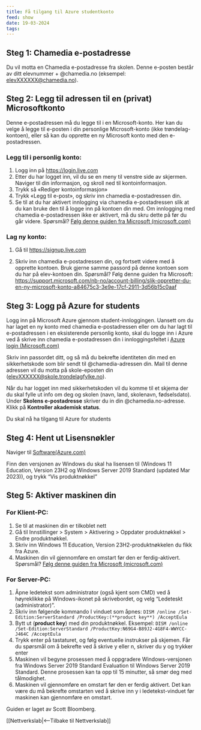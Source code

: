 ```yaml
---
title: Få tilgang til Azure studentkonto
feed: show
date: 19-03-2024
tags:
---
```

## Steg 1: Chamedia e-postadresse
Du vil motta en Chamedia e-postadresse fra skolen. Denne e-posten består av ditt elevnummer + @chamedia.no (eksempel: elevXXXXXX@chamedia.no).

## Steg 2: Legg til adressen til en (privat) Microsoftkonto
Denne e-postadressen må du legge til i en Microsoft-konto. Her kan du velge å legge til e-posten i din personlige Microsoft-konto (ikke trøndelag-kontoen), eller så kan du opprette en ny Microsoft konto med den e-postadressen.

### Legg til i personlig konto: 
1. Logg inn på https://login.live.com
2. Etter du har logget inn, vil du se en meny til venstre side av skjermen. Naviger til din informasjon, og skroll ned til kontoinformasjon.
3. Trykk så «Rediger kontoinformasjon»
4. Trykk «Legg til e-post», og skriv inn chamedia e-postadressen din.
5. Se til at du har aktivert innlogging via chamedia e-postadressen slik at du kan bruke den til å logge inn på kontoen din med. Om innlogging med chamedia e-postadressen ikke er aktivert, må du skru dette på før du går videre. 
Spørsmål? [Følg denne guiden fra Microsoft (microsoft.com)](https://support.microsoft.com/nb-no/account-billing/slik-legger-du-til-en-e-postadresse-eller-et-telefonnummer-i-microsoft-kontoen-1898efcd-3f0a-6646-46d8-5b681999e047)

### Lag ny konto:
1. Gå til https://signup.live.com

2. Skriv inn chamedia e-postadressen din, og fortsett videre med å opprette kontoen. Bruk gjerne samme passord på denne kontoen som du har på elev-kontoen din. Spørsmål? Følg denne guiden fra Microsoft: https://support.microsoft.com/nb-no/account-billing/slik-oppretter-du-en-ny-microsoft-konto-a84675c3-3e9e-17cf-2911-3d56b15c0aaf

## Steg 3: Logg på Azure for students
Logg inn på Microsoft Azure gjennom student-innloggingen. Uansett om du har laget en ny konto med chamedia e-postadressen eller om du har lagt til e-postadressen i en eksisterende personlig konto, skal du logge inn i Azure ved å skrive inn chamedia e-postadressen din i innloggingsfeltet i [Azure login (Microsoft.com)](https://azure.microsoft.com/nb-no/free/students)

Skriv inn passordet ditt, og så må du bekrefte identiteten din med en sikkerhetskode som blir sendt til @chamedia-adressen din. Mail til denne adressen vil du motta på skole-eposten din (elevXXXXXX@skole.trondelagfylke.no).

Når du har logget inn med sikkerhetskoden vil du komme til et skjema der du skal fylle ut info om deg og skolen (navn, land, skolenavn, fødselsdato). Under **Skolens e-postadresse** skriver du in din @chamedia.no-adresse. Klikk på **Kontroller akademisk status**.

Du skal nå ha tilgang til Azure for students

## Steg 4: Hent ut Lisensnøkler
Naviger til [Software(Azure.com)](https://portal.azure.com/#view/Microsoft_Azure_Education/EducationMenuBlade/~/software)

Finn den versjonen av Windows du skal ha lisensen til (Windows 11 Education, Version 23H2 og Windows Server 2019 Standard (updated Mar 2023)), og trykk “Vis produktnøkkel”

## Steg 5: Aktiver maskinen din

### For Klient-PC:

1. Se til at maskinen din er tilkoblet nett
2. Gå til Innstillinger > System > Aktivering > Oppdater produktnøkkel > Endre produktnøkkel.
3. Skriv inn Windows 11 Education, Version 23H2-produktnøkkelen du fikk fra Azure.
4. Maskinen din vil gjennomføre en omstart før den er ferdig-aktivert. 
Spørsmål? [Følg denne guiden fra Microsoft (microsoft.com)](https://support.microsoft.com/nb-no/windows/aktivere-windows-c39005d4-95ee-b91e-b399-2820fda32227)

### For Server-PC:
1. Åpne ledetekst som administrator (også kjent som CMD) ved å høyreklikke på Windows-ikonet på skrivebordet, og velg “Ledeteskt (administrator)”.
2. Skriv inn følgende kommando I vinduet som åpnes: 
	`DISM /online /Set-Edition:ServerStandard /ProductKey:(**product key**) /AcceptEula`
4. Bytt ut (**product key**) med din produktnøkkel. 
	Eksempel: `DISM /online /Set-Edition:ServerStandard /ProductKey:N69G4-B89J2-4G8F4-WWYCC-J464C /AcceptEula`
6. Trykk enter på tastaturet, og følg eventuelle instrukser på skjemen. Får du spørsmål om å bekrefte ved å skrive y eller n, skriver du y og trykker enter
7. Maskinen vil begyne prosessen med å oppgradere Windows-versjonen fra Windows Server 2019 Standard Evaluation til Windows Server 2019 Standard. Denne prosessen kan ta opp til 15 minutter, så smør deg med tålmodighet.
8. Maskinen vil gjennomføre en omstart før den er ferdig aktivert. Det kan være du må bekrefte omstarten ved å skrive inn y i ledetekst-vinduet før maskinen kan gjennomføre en omstart.


Guiden er laget av Scott Bloomberg.

[[Nettverkslab|<--Tilbake til Nettverkslab]]
